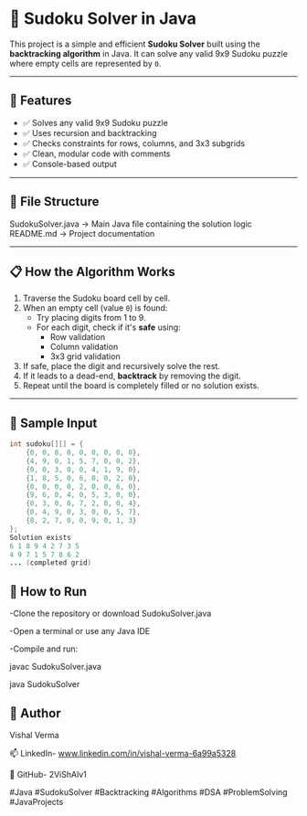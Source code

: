 # 🧩 Sudoku Solver in Java

This project is a simple and efficient **Sudoku Solver** built using the **backtracking algorithm** in Java. It can solve any valid 9x9 Sudoku puzzle where empty cells are represented by `0`.

---

## 🚀 Features

- ✅ Solves any valid 9x9 Sudoku puzzle
- ✅ Uses recursion and backtracking
- ✅ Checks constraints for rows, columns, and 3x3 subgrids
- ✅ Clean, modular code with comments
- ✅ Console-based output

---

## 📂 File Structure

SudokuSolver.java → Main Java file containing the solution logic
README.md → Project documentation


---

## 📋 How the Algorithm Works

1. Traverse the Sudoku board cell by cell.
2. When an empty cell (value `0`) is found:
   - Try placing digits from 1 to 9.
   - For each digit, check if it's **safe** using:
     - Row validation
     - Column validation
     - 3x3 grid validation
3. If safe, place the digit and recursively solve the rest.
4. If it leads to a dead-end, **backtrack** by removing the digit.
5. Repeat until the board is completely filled or no solution exists.

---

## 🔢 Sample Input

```java
int sudoku[][] = {
    {0, 0, 8, 0, 0, 0, 0, 0, 0},
    {4, 9, 0, 1, 5, 7, 0, 0, 2},
    {0, 0, 3, 0, 0, 4, 1, 9, 0},
    {1, 8, 5, 0, 6, 0, 0, 2, 0},
    {0, 0, 0, 0, 2, 0, 0, 6, 0},
    {9, 6, 0, 4, 0, 5, 3, 0, 0},
    {0, 3, 0, 0, 7, 2, 0, 0, 4},
    {0, 4, 9, 0, 3, 0, 0, 5, 7},
    {8, 2, 7, 0, 0, 9, 0, 1, 3}
};
Solution exists
6 1 8 9 4 2 7 3 5 
4 9 7 1 5 7 8 6 2 
... (completed grid)
```
## 🧪 How to Run
-Clone the repository or download SudokuSolver.java

-Open a terminal or use any Java IDE

-Compile and run:

javac SudokuSolver.java

java SudokuSolver

## 🙋 Author
Vishal Verma

📫 LinkedIn- www.linkedin.com/in/vishal-verma-6a99a5328

📌 GitHub- 2ViShAlv1

#Java #SudokuSolver #Backtracking #Algorithms #DSA #ProblemSolving #JavaProjects


